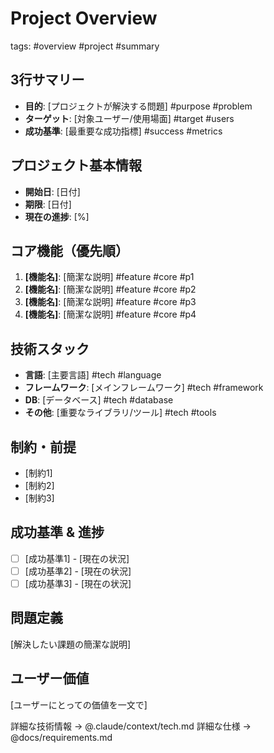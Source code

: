 # Project Overview
tags: #overview #project #summary

## 3行サマリー
- **目的**: [プロジェクトが解決する問題] #purpose #problem
- **ターゲット**: [対象ユーザー/使用場面] #target #users
- **成功基準**: [最重要な成功指標] #success #metrics

## プロジェクト基本情報
- **開始日**: [日付]
- **期限**: [日付]
- **現在の進捗**: [%]

## コア機能（優先順）
1. **[機能名]**: [簡潔な説明] #feature #core #p1
2. **[機能名]**: [簡潔な説明] #feature #core #p2
3. **[機能名]**: [簡潔な説明] #feature #core #p3
4. **[機能名]**: [簡潔な説明] #feature #core #p4

## 技術スタック
- **言語**: [主要言語] #tech #language
- **フレームワーク**: [メインフレームワーク] #tech #framework
- **DB**: [データベース] #tech #database
- **その他**: [重要なライブラリ/ツール] #tech #tools

## 制約・前提
- [制約1]
- [制約2]
- [制約3]

## 成功基準 & 進捗
- [ ] [成功基準1] - [現在の状況]
- [ ] [成功基準2] - [現在の状況]
- [ ] [成功基準3] - [現在の状況]

## 問題定義
[解決したい課題の簡潔な説明]

## ユーザー価値
[ユーザーにとっての価値を一文で]

詳細な技術情報 → @.claude/context/tech.md
詳細な仕様 → @docs/requirements.md